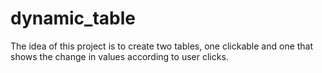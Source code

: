 # dynamic_table
The idea of this project is to create two tables, one clickable and one that shows the change in values according to user clicks.
